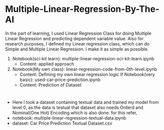 # Multiple-Linear-Regression-By-The-AI

In the part of learning, I used Linear Regression Class for doing Multiple Linear Regression and predicting dependent variable value.
Also for research purposes, I defined my Linear regression class, which can do Simple and Multiple Linear Regression.
I make it as simple as possible.

1. Notebook(sci-kit learn): multiple-linear-regression-sci-kit-learn.ipynb
   * Content: applied approach
2. Notebook(My own class): linear-regression-code-from-0th-level.ipynb
   * Content: Defining my own linear regression logic 
If Notebook(very basic): used-car-price-prediction.ipynb
   * Content: Prediction of Dataset

#
* Here I took a dataset containing textual data and trained my model from level 0, as the data is testual that dataset also needs Orderd and Nominal(One Hot) Encoding which is also done.
  for this refer,
* notebook: multiple-linear-regression-textual-data.ipynb
* dataset: Car Price Prediction Textual Dataset.csv

